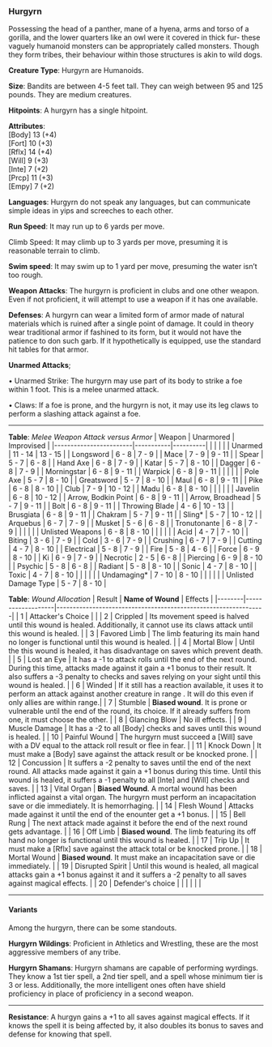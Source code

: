 ### Hurgyrn
Possessing the head of a panther, mane of a hyena, arms and torso of a gorilla, and the lower quarters like an owl were it covered in thick fur- these vaguely humanoid monsters can be appropriately called monsters. Though they form tribes, their behaviour within those structures is akin to wild dogs. 

**Creature Type**: Hurgyrn are Humanoids.

**Size**: Bandits are between 4-5 feet tall. They can weigh between 95 and 125 pounds. They are medium creatures.

**Hitpoints**: A hurgyrn has a single hitpoint.

**Attributes**:  
[Body] 13 (+4)  
[Fort] 10 (+3)  
[Rflx] 14 (+4)  
[Will] 9  (+3)  
[Inte] 7  (+2)  
[Prcp] 11 (+3)  
[Empy] 7  (+2)  

**Languages**: Hurgyrn do not speak any languages, but can communicate simple ideas in yips and screeches to each other.

**Run Speed**: It may run up to 6 yards per move.

Climb Speed: It may climb up to 3 yards per move, presuming it is reasonable terrain to climb.

**Swim speed**: It may swim up to 1 yard per move, presuming the water isn’t too rough.

**Weapon Attacks**: The hurgyrn is proficient in clubs and one other weapon. Even if not proficient, it will attempt to use a weapon if it has one available.

**Defenses**: A hurgyrn can wear a limited form of armor made of natural materials which is ruined after a single point of damage. It could in theory wear traditional armor if fashined to its form, but it would not have the patience to don such garb. If it hypothetically is equipped, use the standard hit tables for that armor.

**Unarmed Attacks**;

 • Unarmed Strike: The hurgyrn may use part of its body to strike a foe within 1 foot. This is a melee unarmed attack.

 • Claws: If a foe is prone, and the hurgyrn is not, it may use its leg claws to perform a slashing attack against a foe.

---------------------

**Table**: *Melee Weapon Attack versus Armor*
| Weapon                 | Unarmored | Improvised |
|------------------------|-----------|----------|
|                        |           |          |
| Unarmed                | 11 - 14   | 13 - 15  |
| Longsword              | 6 - 8     | 7 - 9   |
| Mace                   | 7 - 9     | 9 - 11  |
| Spear                  | 5 - 7     | 6 - 8   |
| Hand Axe               | 6 - 8     | 7 - 9   |
| Katar                  | 5 - 7     | 8 - 10   |
| Dagger                 | 6 - 8     | 7 - 9   |
| Morningstar            | 6 - 8     | 9 - 11  |
| Warpick                | 6 - 8     | 9 - 11   |
|                        |           |          |
| Pole Axe               | 5 - 7     | 8 - 10   |
| Greatsword             | 5 - 7     | 8 - 10   |
| Maul                   | 6 - 8     | 9 - 11   |
| Pike                   | 6 - 8     | 8 - 10    |
| Club                   | 7 - 9     | 10 - 12  |
| Madu                   | 6 - 8     | 8 - 10   |
|                        |           |          |
| Javelin                | 6 - 8     | 10 - 12   |
| Arrow, Bodkin Point    | 6 - 8     | 9 - 11   |
| Arrow, Broadhead       | 5 - 7     | 9 - 11   |
| Bolt                   | 6 - 8     | 9 - 11   |
| Throwing Blade         | 4 - 6     | 10 - 13  |
| Brusgiata              | 6 - 8     | 9 - 11   |
| Chakram                | 5 - 7     | 9 - 11   |
| Sling*                 | 5 - 7     | 10 - 12  |
| Arquebus               | 6 - 7     | 7 - 9   |
| Musket                 | 5 - 6     | 6 - 8   |
| Tronutonante           | 6 - 8     | 7 - 9   |
|                        |           |          |
| Unlisted Weapons       | 6 - 8     | 8 - 10   |
|                        |           |          |
| Acid                   | 4 - 7     | 7 - 10   |
| Biting                 | 3 - 6     | 7 - 9    |
| Cold                   | 3 - 6     | 7 - 9    |
| Crushing               | 6 - 7     | 7 - 9    |
| Cutting                | 4 - 7     | 8 - 10   |
| Electrical             | 5 - 8     | 7 - 9    |
| Fire                   | 5 - 8     | 4 - 6    |
| Force                  | 6 - 9     | 8 - 10   |
| Ki                     | 6 - 9     | 7 - 9    |
| Necrotic               | 2 - 5     | 6 - 8    |
| Piercing               | 6 - 9     | 8 - 10   |
| Psychic                | 5 - 8     | 6 - 8    |
| Radiant                | 5 - 8     | 8 - 10   |
| Sonic                  | 4 - 7     | 8 - 10   |
| Toxic                  | 4 - 7     | 8 - 10   |
|                        |           |          |
| Undamaging*            | 7 - 10    | 8 - 10   |
|                        |           |          |
| Unlisted Damage Type   | 5 - 7     | 8 - 10   |

**Table**: *Wound Allocation*
| Result | **Name of Wound** | Effects                                                        |
|--------|-------------------|----------------------------------------------------------------|
|   1    | Attacker's Choice |                                                                |
|   2    | Crippled          | Its movement speed is halved until this wound is healed. Additionally, it cannot use its claws attack until this wound is healed.      |
|   3    | Favored Limb      | The limb featuring its main hand no longer is functional until this wound is healed. |
|   4    | Mortal Blow       | Until the this wound is healed, it has disadvantage on saves which prevent death. |
|   5    | Lost an Eye       | It has a -1 to attack rolls until the end of the next round. During this time, attacks made against it gain a +1 bonus to their result. It also suffers a -3 penalty to checks and saves relying on your sight until this wound is healed. |
|   6    | Winded            | If it still has a reaction available, it uses it to perform an attack against another creature in range . It will do this even if only allies are within range.|
|   7    | Stumble | **Biased wound**. It is prone or vulnerable until the end of the round, its choice. If it already suffers from one, it must choose the other. |
|   8    | Glancing Blow     | No ill effects.                                     |
|   9    | Muscle Damage     | It has a -2 to all [Body] checks and saves until this wound is healed. |
|   10   | Painful Wound   | The hurgyrn must succeed a [Will] save with a DV equal to the attack roll result or flee in fear. |
|   11   | Knock Down | It must make a [Body] save against the attack result or be knocked prone. |
|   12   | Concussion | It suffers a -2 penalty to saves until the end of the next round. All attacks made against it gain a +1 bonus during this time. Until this wound is healed, it suffers a -1 penalty to all [Inte] and [Will] checks and saves. |
|   13   | Vital Organ | **Biased Wound**. A mortal wound has been inflicted against a vital organ. The hurgyrn must perform an incapacitation save or die immediately. It is hemorrhaging.  |
|   14   | Flesh Wound | Attacks made against it until the end of the enounter get a +1 bonus. |
|   15   | Bell Rung | The next attack made against it before the end of the next round gets advantage.  |
|   16   | Off Limb | **Biased wound**. The limb featuring its off hand no longer is functional until this wound is healed. |
|   17   | Trip Up           | It must make a [Rflx] save against the attack total or be knocked prone.                                  |
|   18   | Mortal Wound | **Biased wound**. It must make an incapacitation save or die immediately. |
|   19   | Disrupted Spirit | Until this wound is healed, all magical attacks gain a +1 bonus against it and it suffers a -2 penalty to all saves against magical effects. |
|   20   | Defender's choice |                                   |
|        |                                                |                                   |

-----

#### Variants
Among the hurgyrn, there can be some standouts.

**Hurgyrn Wildings**: Proficient in Athletics and Wrestling, these are the most aggressive members of any tribe.

**Hurgyrn Shamans**: Hurgyrn shamans are capable of performing wyrdings. They know a 1st tier spell, a 2nd tier spell, and a spell whose minimum tier is 3 or less. Additionally, the more intelligent ones often have shield proficiency in place of proficiency in a second weapon.

-----

**Resistance**: A hurgyn gains a +1 to all saves against magical effects. If it knows the spell it is being affected by, it also doubles its bonus to saves and defense for knowing that spell.
